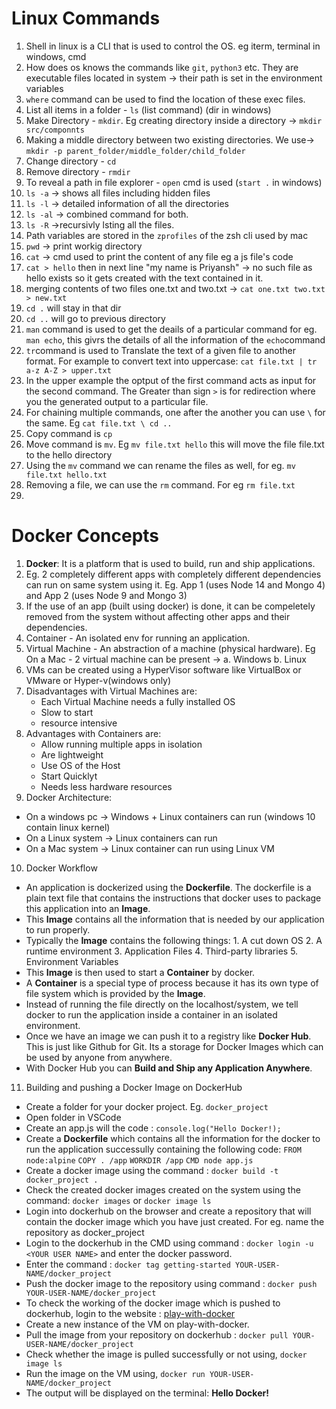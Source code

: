 # Linux Commands
1. Shell in linux is a CLI that is used to control the OS. eg iterm, terminal in windows, cmd
2. How does os knows the commands like ```git```, ```python3``` etc. They are executable files located in system -> their path is set in the environment variables
3. ```where``` command can be used to find the location of these exec files.
4. List all items in a folder - ```ls``` (list command) (dir in windows)
5. Make Directory - ```mkdir```. Eg creating directory inside a directory -> ```mkdir src/componnts```
6. Making a middle directory between two existing directories. We use-> ```mkdir -p parent_folder/middle_folder/child_folder```
7. Change directory - ```cd```
8. Remove directory - ```rmdir```
9. To reveal a path in file explorer - ```open``` cmd is used (```start .``` in windows)
10. ```ls -a``` -> shows all files including hidden files
11. ```ls -l``` -> detailed information of all the directories
12. ```ls -al``` -> combined command for both.
13. ```ls -R``` ->recursivly lsting all the files.
14. Path variables are stored in the ```zprofiles``` of the zsh cli used by mac
15. ```pwd``` -> print workig directory
16. ```cat``` -> cmd used to print the content of any file eg a js file's code
17. ```cat > hello``` then in next line "my name is Priyansh" -> no such file as hello exists so it gets created with the text contained in it.
18. merging contents of two files one.txt and two.txt -> ```cat one.txt two.txt > new.txt```
19. ```cd .``` will stay in that dir
20. ```cd ..``` will go to previous directory
21. ```man``` command is used to get the deails of a particular command for eg. ```man echo```, this givrs the details of all the information of the ```echo```command
22. ```tr```command is used to Translate the text of a given file to another format. For example to convert text into uppercase: ```cat file.txt | tr a-z A-Z > upper.txt```
23. In the upper example the optput of the first command acts as input for the second command. The Greater than sign ```>``` is for redirection where you the generated output to a particular file.
24. For chaining multiple commands, one after the another you can use ```\``` for the same. Eg ```cat file.txt \ cd ..```
25. Copy command is ```cp```
26. Move command is ```mv```. Eg ```mv file.txt hello``` this will move the file file.txt to the hello directory
27. Using the ```mv``` command we can rename the files as well, for eg. ```mv file.txt hello.txt```
28. Removing a file, we can use the ```rm``` command. For eg ```rm file.txt```
29. 
 
# Docker Concepts

1. **Docker**: It is a platform that is used to build, run and ship applications.
2. Eg. 2 completely different apps with completely different dependencies can run on same system using it. Eg. App 1 (uses Node 14 and Mongo 4) and App 2 (uses Node 9 and Mongo 3)
3. If the use of an app (built using docker) is done, it can be compeletely removed from the system without affecting other apps and their dependencies.
4. Container - An isolated env for running an application.
5. Virtual Machine - An abstraction of a machine (physical hardware). Eg On a Mac - 2 virtual machine can be present -> a. Windows b. Linux
6. VMs can be created using a HyperVisor software like VirtualBox or VMware or Hyper-v(windows only)
7. Disadvantages with Virtual Machines are:
    <ul>
      <li>Each Virtual Machine needs a fully installed OS</li>
      <li>Slow to start</li>
      <li>resource intensive</li>
     </ul>
8. Advantages with Containers are:
    <ul>
      <li>Allow running multiple apps in isolation</li>
      <li>Are lightweight</li>
      <li>Use OS of the Host</li>
      <li>Start Quicklyt</li>
      <li>Needs less hardware resources</li>
     </ul>
9. Docker Architecture:
- On a windows pc -> Windows + Linux containers can run (windows 10 contain linux kernel)
- On a Linux system -> Linux containers can run
- On a Mac system -> Linux container can run using Linux VM
10. Docker Workflow
- An application is dockerized using the **Dockerfile**. The dockerfile is a plain text file that contains the instructions that docker uses to package this application into an **Image**.
- This **Image** contains all the information that is needed by our application to run properly.
- Typically the **Image** contains the following things: 1. A cut down OS 2. A runtime environment 3. Application Files 4. Third-party libraries 5. Environment Variables
- This **Image** is then used to start a **Container** by docker.
- A **Container** is a special type of process because it has its own type of file system which is provided by the **Image**.
- Instead of running the file directly on the localhost/system, we tell docker to run the application inside a container in an isolated environment.
- Once we have an image we can push it to a registry like **Docker Hub**. This is just like Github for Git. Its a storage for Docker Images which can be used by anyone from anywhere.
- With Docker Hub you can **Build and Ship any Application Anywhere**.
11. Building and pushing a Docker Image on DockerHub
- Create a folder for your docker project. Eg. ```docker_project```
- Open folder in VSCode
- Create an app.js will the code : ```console.log("Hello Docker!);```
- Create a **Dockerfile** which contains all the information for the docker to run the application successully containing the following code:
    ```FROM node:alpine```
    ```COPY . /app```
    ```WORKDIR /app```
    ```CMD node app.js```
- Create a docker image using the command : ```docker build -t docker_project .```
- Check the created docker images created on the system using the command: ```docker images``` or ```docker image ls```
- Login into dockerhub on the browser and create a repository that will contain the docker image which you have just created. For eg. name the repository as docker_project
- Login to the dockerhub in the CMD using command : ```docker login -u <YOUR USER NAME>``` and enter the docker password.
- Enter the command : ```docker tag getting-started YOUR-USER-NAME/docker_project```
- Push the docker image to the repository using command : ```docker push YOUR-USER-NAME/docker_project```
- To check the working of the docker image which is pushed to dockerhub, login to the website : <a href = "https://labs.play-with-docker.com/">play-with-docker</a>
- Create a new instance of the VM on play-with-docker.
- Pull the image from your repository on dockerhub : ```docker pull YOUR-USER-NAME/docker_project```
- Check whether the image is pulled successfully or not using, ```docker image ls```
- Run the image on the VM using, ```docker run YOUR-USER-NAME/docker_project```
- The output will be displayed on the terminal: **Hello Docker!**
